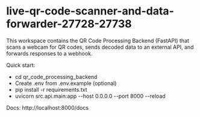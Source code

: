 # live-qr-code-scanner-and-data-forwarder-27728-27738

This workspace contains the QR Code Processing Backend (FastAPI) that scans a webcam for QR codes, sends decoded data to an external API, and forwards responses to a webhook.

Quick start:
- cd qr_code_processing_backend
- Create .env from .env.example (optional)
- pip install -r requirements.txt
- uvicorn src.api.main:app --host 0.0.0.0 --port 8000 --reload

Docs: http://localhost:8000/docs